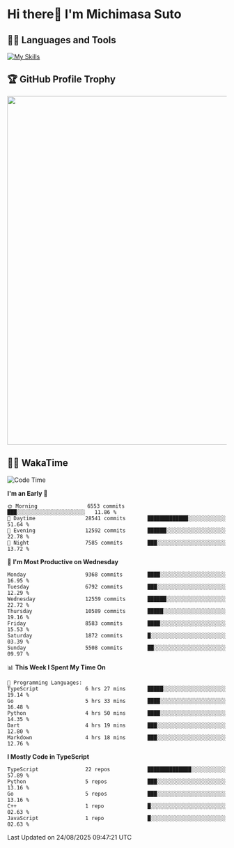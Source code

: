 # Hi there👋 I'm Michimasa Suto

## 🧑‍💻 Languages and Tools
[![My Skills](https://skillicons.dev/icons?i=ts,nextjs,react,go,python,aws,terraform)](https://skillicons.dev)

<!--
**Suto-Michimasa/Suto-Michimasa** is a ✨ _special_ ✨ repository because its `README.md` (this file) appears on your GitHub profile.

Here are some ideas to get you started:

- 🔭 I’m currently working on ...
- 🌱 I’m currently learning ...
- 👯 I’m looking to collaborate on ...
- 🤔 I’m looking for help with ...
- 💬 Ask me about ...
- 📫 How to reach me: ...
- 😄 Pronouns: ...
- ⚡ Fun fact: ...
-->

<!--
## 💎 Github Stats

<div>
  <img height="170" align="left" src="https://github-readme-stats-psi-three-31.vercel.app/api?username=Suto-michimasa&count_private=true&show_icons=true&theme=dark" />
  <img height="170" src="https://github-readme-stats-psi-three-31.vercel.app/api/top-langs/?username=Suto-michimasa&langs_count=8&layout=compact&theme=dark" />
</div>
-->

## 🏆 GitHub Profile Trophy

<img width="800" src="https://github-profile-trophy.vercel.app/?username=Suto-michimasa&theme=onedark&no-frame=true"/>


## 🧑‍💻 WakaTime
<!--START_SECTION:waka-->
![Code Time](http://img.shields.io/badge/Code%20Time-1%2C271%20hrs%2048%20mins-blue)

**I'm an Early 🐤** 

```text
🌞 Morning                6553 commits        ███░░░░░░░░░░░░░░░░░░░░░░   11.86 % 
🌆 Daytime                28541 commits       █████████████░░░░░░░░░░░░   51.64 % 
🌃 Evening                12592 commits       ██████░░░░░░░░░░░░░░░░░░░   22.78 % 
🌙 Night                  7585 commits        ███░░░░░░░░░░░░░░░░░░░░░░   13.72 % 
```
📅 **I'm Most Productive on Wednesday** 

```text
Monday                   9368 commits        ████░░░░░░░░░░░░░░░░░░░░░   16.95 % 
Tuesday                  6792 commits        ███░░░░░░░░░░░░░░░░░░░░░░   12.29 % 
Wednesday                12559 commits       ██████░░░░░░░░░░░░░░░░░░░   22.72 % 
Thursday                 10589 commits       █████░░░░░░░░░░░░░░░░░░░░   19.16 % 
Friday                   8583 commits        ████░░░░░░░░░░░░░░░░░░░░░   15.53 % 
Saturday                 1872 commits        █░░░░░░░░░░░░░░░░░░░░░░░░   03.39 % 
Sunday                   5508 commits        ██░░░░░░░░░░░░░░░░░░░░░░░   09.97 % 
```


📊 **This Week I Spent My Time On** 

```text
💬 Programming Languages: 
TypeScript               6 hrs 27 mins       █████░░░░░░░░░░░░░░░░░░░░   19.14 % 
Go                       5 hrs 33 mins       ████░░░░░░░░░░░░░░░░░░░░░   16.48 % 
Python                   4 hrs 50 mins       ████░░░░░░░░░░░░░░░░░░░░░   14.35 % 
Dart                     4 hrs 19 mins       ███░░░░░░░░░░░░░░░░░░░░░░   12.80 % 
Markdown                 4 hrs 18 mins       ███░░░░░░░░░░░░░░░░░░░░░░   12.76 % 
```

**I Mostly Code in TypeScript** 

```text
TypeScript               22 repos            ██████████████░░░░░░░░░░░   57.89 % 
Python                   5 repos             ███░░░░░░░░░░░░░░░░░░░░░░   13.16 % 
Go                       5 repos             ███░░░░░░░░░░░░░░░░░░░░░░   13.16 % 
C++                      1 repo              █░░░░░░░░░░░░░░░░░░░░░░░░   02.63 % 
JavaScript               1 repo              █░░░░░░░░░░░░░░░░░░░░░░░░   02.63 % 
```




 Last Updated on 24/08/2025 09:47:21 UTC
<!--END_SECTION:waka-->
